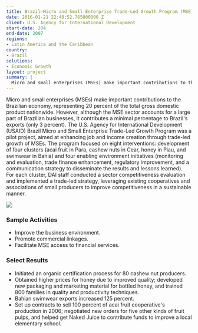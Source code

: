 ```yaml
---
title: Brazil—Micro and Small Enterprise Trade-Led Growth Program (MSE)
date: 2016-01-21 22:40:52.765000000 Z
client: U.S. Agency for International Development
start-date: 204
end-date: 2007
regions:
- Latin America and the Caribbean
country:
- Brazil
solutions:
- Economic Growth
layout: project
summary: |
  Micro and small enterprises (MSEs) make important contributions to the Brazilian economy, representing 20 percent of the total gross domestic product nationwide. However, although the MSE sector accounts for a large part of Brazilian businesses, it contributes a minimal percentage to Brazil's exports (only 3 percent).
---
```

Micro and small enterprises (MSEs) make important contributions to the Brazilian economy, representing 20 percent of the total gross domestic product nationwide. However, although the MSE sector accounts for a large part of Brazilian businesses, it contributes a minimal percentage to Brazil's exports (only 3 percent). The U.S. Agency for International Development (USAID) Brazil Micro and Small Enterprise Trade-Led Growth Program was a pilot project, aimed at enhancing job and income creation through trade-led growth of MSEs. The program focused on eight interventions: development of four clusters (acai fruit in Para, cashew nuts in Cear, honey in Piau, and swimwear in Bahia) and four enabling environment initiatives (monitoring and evaluation, trade finance enhancement, regulatory improvement, and a communication strategy to disseminate the results and lessons learned). For each cluster, DAI staff conducted a sector competitiveness evaluation and implemented a trade-led strategy, leveraging existing cooperatives and associations of small producers to improve competitiveness in a sustainable manner.

![][1]

###  Sample Activities

* Improve the business environment.
* Promote commercial linkages.
* Facilitate MSE access to financial services.

###  Select Results

* Initiated an organic certification process for 80 cashew nut producers.
* Obtained higher prices for honey due to improved quality; developed new packaging and marketing material for bottled honey, and trained 800 families in quality and productivity techniques.
* Bahian swimwear exports increased 125 percent.
* Set up contracts to sell 100 percent of acai fruit cooperative's production in 2006; negotiated new orders for five other kinds of fruit pulps, and helped get Naked Juice to contribute funds to improve a local elementary school.

[1]: /assets/images/projects/Swimwear.jpg
